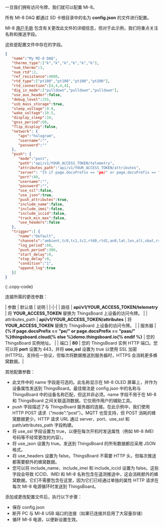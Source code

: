 一旦我们拥有访问令牌，我们就可以配置 MI-8。

所有 MI-8 DAQ 都通过 SD 卡根目录中的名为 **config.json** 的文件进行配置。

MI-8 [用户手册](https://fusiondaq.com/wp-content/uploads/2023/01/LTEdaq_OperatingManual-1.pdf) 包含有关更改此文件的详细信息，但对于此示例，我们将重点关注名称和推送字段。

这些是配置文件中存在的字段。

```json
{
   "name":"My MI-8 DAQ",
   "thermo_type":["k","k","k","k","k","k"],
   "num_thermo":3,
   "num_rtd":2,
   "ref_resistance":4000,
   "rtd_type":["pt100","pt100","pt100","pt100"],
   "rtd_connection":[4,4,4,4],
   "dig_in_mode":["pulldown","pulldown","pulldown"],
   "use_aux_header":false,
   "debug_level":255,
   "usb_mass_storage":true,
   "sleep_voltage":9.9,
   "wake_voltage":10.5,
   "display_sleep":10,
   "gnss_period":60,
   "flip_display":false,
   "network": {
      "apn":"hologram",
      "username":"",
      "password":""
   },
   "push": {
      "mode":"post",
      "path":"api/v1/YOUR_ACCESS_TOKEN/telemetry",
      "attributes_path":"api/v1/YOUR_ACCESS_TOKEN/attributes",
      "server": "{% if page.docsPrefix == "pe/" or page.docsPrefix == "paas/" %}thingsboard.cloud{% else %}demo.thingsboard.io{% endif %}",
      "port":80,
      "username":"",
      "password":"",
      "use_ssl":false,
      "use_json":true,
      "push_attributes":true,
      "include_name":false,
      "include_imei":false,
      "include_iccid":false,
      "track_min_max":false,
      "use_headers":false
   },
   "trigger":[ {
      "name":"Default",
      "channels":"ambient,tc0,tc1,tc2,rtd0,rtd1,an0,lat,lon,alt,vbat,rssi",
      "log_period":60,
      "push_period":300,
      "start_delay":0,
      "stop_delay":0,
      "condition":"1",
	  "append_log":true
   }]
}
```
{:.copy-code}

连接所需的更改参数：

| 参数 | 默认值 | 说明 |
|-|-|
| 路径 | **api/v1/YOUR_ACCESS_TOKEN/telemetry** | 将 **YOUR_ACCESS_TOKEN** 替换为 ThingsBoard 上设备的访问令牌。 |
| attributes_path | **api/v1/YOUR_ACCESS_TOKEN/attributes** | 将 **YOUR_ACCESS_TOKEN** 替换为 ThingsBoard 上设备的访问令牌。 |
| 服务器 | **{% if page.docsPrefix == "pe/" or page.docsPrefix == "paas/" %}thingsboard.cloud{% else %}demo.thingsboard.io{% endif %}** | 您的 ThingsBoard 实例地址。 |
| 端口 | **80** | 您的 ThingsBoard 实例 HTTP 端口。您可以将 **port** 设置为 443，并将 **use_ssl** 设置为 true 以使用 SSL 加密 (HTTPS)。支持任一协议，但每次将数据推送到服务器时，HTTPS 会消耗更多蜂窝数据。|

其他配置参数：

- 此文件中的 name 字段是可选的。此名称显示在 MI-8 OLED 屏幕上，并作为设备属性发送到 ThingsBoard。最佳做法是 config.json 中的名称与 ThingsBoard 中的设备名称匹配，但这并非必须。name 字段不用于在 MI-8 和 ThingsBoard 之间关联遥测数据。它仅用作用户的辅助工具。
- push 字段描述了与 ThingsBoard 服务器的连接。在此示例中，我们使用 HTTP POST 请求（“mode”:”post”）。MQTT 也受支持，但 POST 消耗的蜂窝数据更少。HTTP 请求 URL 通过 server、port、use_ssl 和 path/attributes_path 字段构建。
- 将 use_ssl 字段设置为 true，以便在每次开机时发送属性（例如 MI-8 IMEI 号码等不经常更改的内容）。
- 将 use_json 设置为 true。发送到 ThingsBoard 的所有数据都应采用 JSON 格式。
- 将 use_headers 设置为 false。ThingsBoard 不需要 HTTP 头，但每次推送都需要额外的蜂窝数据。
- 您可以将 include_name、include_imei 和 include_iccid 设置为 false。这些字段会导致 ICCID、IMEI 和 MI-8 名称包含在遥测推送中，这会消耗额外的蜂窝数据。它们不需要包含在这里，因为它们已经通过单独的属性 HTTP 请求在每次 MI-8 电源循环时发送到 ThingsBoard。

添加或更改配置文件后，执行以下步骤：

- 保存 config.json
- 断开 PC 与 MI-8 USB 端口的连接（如果已连接并启用了大容量存储）
- 循环 MI-8 电源，以便新设置生效。